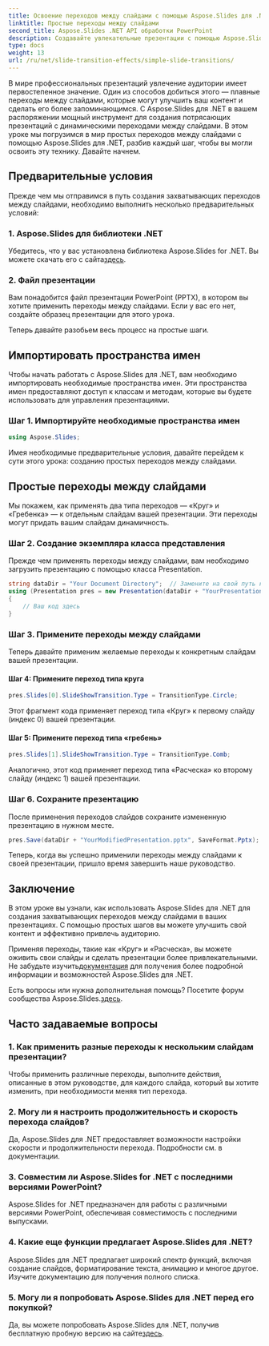 ```yaml
---
title: Освоение переходов между слайдами с помощью Aspose.Slides для .NET
linktitle: Простые переходы между слайдами
second_title: Aspose.Slides .NET API обработки PowerPoint
description: Создавайте увлекательные презентации с помощью Aspose.Slides для .NET. Научитесь легко применять динамические переходы между слайдами.
type: docs
weight: 13
url: /ru/net/slide-transition-effects/simple-slide-transitions/
---
```


В мире профессиональных презентаций увлечение аудитории имеет первостепенное значение. Один из способов добиться этого — плавные переходы между слайдами, которые могут улучшить ваш контент и сделать его более запоминающимся. С Aspose.Slides для .NET в вашем распоряжении мощный инструмент для создания потрясающих презентаций с динамическими переходами между слайдами. В этом уроке мы погрузимся в мир простых переходов между слайдами с помощью Aspose.Slides для .NET, разбив каждый шаг, чтобы вы могли освоить эту технику. Давайте начнем.

## Предварительные условия

Прежде чем мы отправимся в путь создания захватывающих переходов между слайдами, необходимо выполнить несколько предварительных условий:

### 1. Aspose.Slides для библиотеки .NET

 Убедитесь, что у вас установлена библиотека Aspose.Slides for .NET. Вы можете скачать его с сайта[здесь](https://releases.aspose.com/slides/net/).

### 2. Файл презентации

Вам понадобится файл презентации PowerPoint (PPTX), в котором вы хотите применить переходы между слайдами. Если у вас его нет, создайте образец презентации для этого урока.

Теперь давайте разобьем весь процесс на простые шаги.

## Импортировать пространства имен

Чтобы начать работать с Aspose.Slides для .NET, вам необходимо импортировать необходимые пространства имен. Эти пространства имен предоставляют доступ к классам и методам, которые вы будете использовать для управления презентациями.

### Шаг 1. Импортируйте необходимые пространства имен

```csharp
using Aspose.Slides;
```

Имея необходимые предварительные условия, давайте перейдем к сути этого урока: созданию простых переходов между слайдами.

## Простые переходы между слайдами

Мы покажем, как применять два типа переходов — «Круг» и «Гребенка» — к отдельным слайдам вашей презентации. Эти переходы могут придать вашим слайдам динамичность.

### Шаг 2. Создание экземпляра класса представления

Прежде чем применять переходы между слайдами, вам необходимо загрузить презентацию с помощью класса Presentation.

```csharp
string dataDir = "Your Document Directory";  // Замените на свой путь к каталогу
using (Presentation pres = new Presentation(dataDir + "YourPresentation.pptx"))
{
    // Ваш код здесь
}
```

### Шаг 3. Примените переходы между слайдами

Теперь давайте применим желаемые переходы к конкретным слайдам вашей презентации.

#### Шаг 4: Примените переход типа круга

```csharp
pres.Slides[0].SlideShowTransition.Type = TransitionType.Circle;
```

Этот фрагмент кода применяет переход типа «Круг» к первому слайду (индекс 0) вашей презентации.

#### Шаг 5: Примените переход типа «гребень»

```csharp
pres.Slides[1].SlideShowTransition.Type = TransitionType.Comb;
```

Аналогично, этот код применяет переход типа «Расческа» ко второму слайду (индекс 1) вашей презентации.

### Шаг 6. Сохраните презентацию

После применения переходов слайдов сохраните измененную презентацию в нужном месте.

```csharp
pres.Save(dataDir + "YourModifiedPresentation.pptx", SaveFormat.Pptx);
```

Теперь, когда вы успешно применили переходы между слайдами к своей презентации, пришло время завершить наше руководство.

## Заключение

В этом уроке вы узнали, как использовать Aspose.Slides для .NET для создания захватывающих переходов между слайдами в ваших презентациях. С помощью простых шагов вы можете улучшить свой контент и эффективно привлечь аудиторию.

 Применяя переходы, такие как «Круг» и «Расческа», вы можете оживить свои слайды и сделать презентации более привлекательными. Не забудьте изучить[документация](https://reference.aspose.com/slides/net/) для получения более подробной информации и возможностей Aspose.Slides для .NET.

Есть вопросы или нужна дополнительная помощь? Посетите форум сообщества Aspose.Slides.[здесь](https://forum.aspose.com/).

## Часто задаваемые вопросы

### 1. Как применить разные переходы к нескольким слайдам презентации?
Чтобы применить различные переходы, выполните действия, описанные в этом руководстве, для каждого слайда, который вы хотите изменить, при необходимости меняя тип перехода.

### 2. Могу ли я настроить продолжительность и скорость перехода слайдов?
Да, Aspose.Slides для .NET предоставляет возможности настройки скорости и продолжительности перехода. Подробности см. в документации.

### 3. Совместим ли Aspose.Slides for .NET с последними версиями PowerPoint?
Aspose.Slides for .NET предназначен для работы с различными версиями PowerPoint, обеспечивая совместимость с последними выпусками.

### 4. Какие еще функции предлагает Aspose.Slides для .NET?
Aspose.Slides для .NET предлагает широкий спектр функций, включая создание слайдов, форматирование текста, анимацию и многое другое. Изучите документацию для получения полного списка.

### 5. Могу ли я попробовать Aspose.Slides для .NET перед его покупкой?
 Да, вы можете попробовать Aspose.Slides для .NET, получив бесплатную пробную версию на сайте[здесь](https://releases.aspose.com/).
